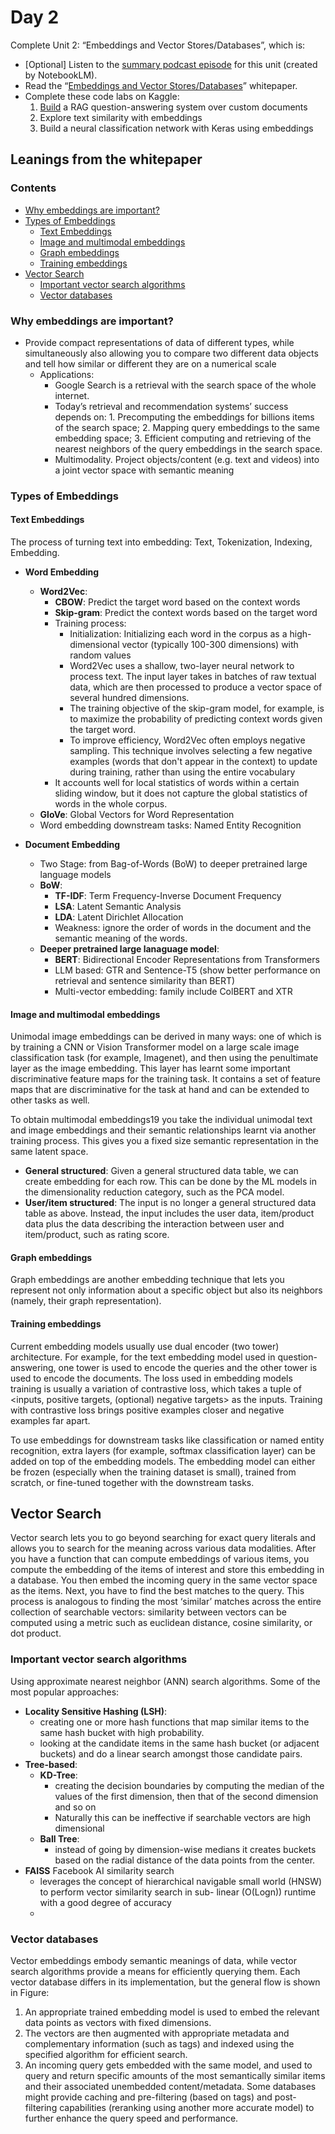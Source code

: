 # Day 2

Complete Unit 2: “Embeddings and Vector Stores/Databases”, which is:
- [Optional] Listen to the [summary podcast episode](https://www.youtube.com/watch?v=1CC39K76Nqs) for this unit (created by NotebookLM).
- Read the “[Embeddings and Vector Stores/Databases](../reference/Newwhitepaper_Embeddings%20%26%20vector%20stores.pdf)” whitepaper.
- Complete these code labs on Kaggle:
  1. [Build](../codes/day-2-documentQA-with-rag.ipynb) a RAG question-answering system over custom documents 
  2. Explore text similarity with embeddings 
  3. Build a neural classification network with Keras using embeddings


## Leanings from the whitepaper

### Contents
- [Why embeddings are important?](#Why-embeddings-are-important)
- [Types of Embeddings](#Types-of-Embeddings)
    - [Text Embeddings](#Text-Embeddings)
    - [Image and multimodal embeddings](#Image-and-multimodal-embeddings)
    - [Graph embeddings](#Graph-embeddings)
    - [Training embeddings](#Training-embeddings)
- [Vector Search](#Vector-Search)
  - [Important vector search algorithms](#Important-vector-search-algorithms)
  - [Vector databases](#Vector-databases)

### Why embeddings are important?
-  Provide compact representations of data of different types, while simultaneously also 
allowing you to compare two different data objects and tell how similar or different they are 
on a numerical scale
   - Applications: 
     - Google Search is a retrieval  with 
the  search space of the whole internet. 
     - Today’s retrieval and recommendation systems’ 
success depends on: 1. Precomputing the embeddings for billions items of the search space; 2. Mapping query embeddings to the same embedding space; 3. Efficient computing and retrieving of the nearest neighbors of the query embeddings in 
the search space.
     - Multimodality. Project objects/content (e.g. text and videos) into a joint vector space with semantic meaning

### Types of Embeddings

#### Text Embeddings
The process of turning text into embedding: Text, Tokenization, Indexing, Embedding.

- **Word Embedding**
   - **Word2Vec**:
     - **CBOW**: Predict the target word based on the context words
     - **Skip-gram**: Predict the context words based on the target word
     - Training process:
         - Initialization:  Initializing each word in the corpus as a high-dimensional vector (typically 100-300 dimensions) with random values
         - Word2Vec uses a shallow, two-layer neural network to process text. The input layer takes in batches of raw textual data, which are then processed to produce a vector space of several hundred dimensions.
         - The training objective of the skip-gram model, for example, is to maximize the probability of predicting context words given the target word. 
         - To improve efficiency, Word2Vec often employs negative sampling. This technique involves selecting a few negative examples (words that don't appear in the context) to update during training, rather than using the entire vocabulary
     - It accounts well for local statistics of words within a certain sliding window, but it does not capture the global statistics of words in the whole corpus.
    - **GloVe**: Global Vectors for Word Representation
    - Word embedding downstream tasks: Named Entity Recognition

- **Document Embedding**
  - Two Stage: from Bag-of-Words (BoW) to deeper pretrained large language models
  - **BoW**: 
    - **TF-IDF**: Term Frequency-Inverse Document Frequency
    - **LSA**: Latent Semantic Analysis
    - **LDA**: Latent Dirichlet Allocation
    - Weakness: ignore the order of words in the document and the semantic meaning of the words.
  - **Deeper pretrained large lanaguage model**: 
    - **BERT**: Bidirectional Encoder Representations from Transformers
    - LLM based: GTR and Sentence-T5 (show better performance on retrieval and sentence similarity than BERT)
    - Multi-vector embedding: family include ColBERT and XTR

#### Image and multimodal embeddings
Unimodal image embeddings can be derived in many ways: one of which is by training a
CNN or Vision Transformer model on a large scale image classification task (for example,
Imagenet), and then using the penultimate layer as the image embedding. This layer has
learnt some important discriminative feature maps for the training task. It contains a set of
feature maps that are discriminative for the task at hand and can be extended to other tasks
as well.

To obtain multimodal embeddings19 you take the individual unimodal text and image
embeddings and their semantic relationships learnt via another training process. This
gives you a fixed size semantic representation in the same latent space. 
- **General structured**:
   Given a general structured data table, we can create embedding for each row. This can be
done by the ML models in the dimensionality reduction category, such as the PCA model.
- **User/item structured**: The input is no longer a general structured data table as above. Instead, the input includes
the user data, item/product data plus the data describing the interaction between user and
item/product, such as rating score.

#### Graph embeddings
Graph embeddings are another embedding technique that lets you represent not
only information about a specific object but also its neighbors (namely, their graph
representation). 

#### Training embeddings
Current embedding models usually use dual encoder (two tower) architecture. For example,
for the text embedding model used in question-answering, one tower is used to encode
the queries and the other tower is used to encode the documents. The loss used in embedding models training is usually a variation of contrastive loss, which
takes a tuple of <inputs, positive targets, (optional) negative targets> as the inputs. Training
with contrastive loss brings positive examples closer and negative examples far apart. 

To use embeddings for downstream tasks like classification or named entity recognition,
extra layers (for example, softmax classification layer) can be added on top of the embedding
models. The embedding model can either be frozen (especially when the training dataset is
small), trained from scratch, or fine-tuned together with the downstream tasks.


## Vector Search

Vector search lets you to go beyond searching for exact query literals and allows you to
search for the meaning across various data modalities.
After you have a function that can compute embeddings of various items, you
compute the embedding of the items of interest and store this embedding in a database.
You then embed the incoming query in the same vector space as the items. Next, you have
to find the best matches to the query. This process is analogous to finding the most ‘similar’
matches across the entire collection of searchable vectors: similarity between vectors can be
computed using a metric such as euclidean distance, cosine similarity, or dot product.
 
### Important vector search algorithms
Using approximate nearest neighbor (ANN) search algorithms. Some of the most popular approaches:
- **Locality Sensitive Hashing (LSH)**: 
  - creating one or more hash functions that map similar items to the same hash
bucket with high probability. 
  - looking at the candidate items in the same hash bucket (or adjacent
buckets) and do a linear search amongst those candidate pairs. 
- **Tree-based**: 
  - **KD-Tree**: 
    - creating the decision boundaries by computing the median of the values of the first dimension, then
that of the second dimension and so on
    - Naturally this can be ineffective if searchable vectors are high dimensional
  - **Ball Tree**: 
    - instead of going by dimension-wise medians it creates buckets based on the radial distance of the data points
from the center. 
- **FAISS** Facebook AI similarity search
  - leverages the concept of hierarchical navigable small world (HNSW) to perform vector similarity search in sub-
linear (O(Logn)) runtime with a good degree of accuracy 
  - 
### Vector databases
Vector embeddings embody semantic meanings of data, while vector search algorithms
provide a means for efficiently querying them. 
Each vector database differs in its implementation, but the general flow is shown in Figure:
1. An appropriate trained embedding model is used to embed the relevant data points as
vectors with fixed dimensions.
2. The vectors are then augmented with appropriate metadata and complementary
information (such as tags) and indexed using the specified algorithm for efficient search.
3. An incoming query gets embedded with the same model, and used to query and return
specific amounts of the most semantically similar items and their associated unembedded
content/metadata. Some databases might provide caching and pre-filtering (based on
tags) and post-filtering capabilities (reranking using another more accurate model) to
further enhance the query speed and performance.
